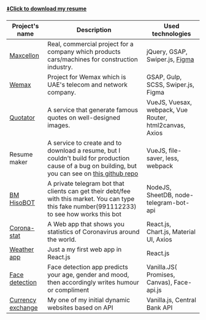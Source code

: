 [:arrow_down:**Click to download my resume**](https://github.com/Muhammad-uzbek/AboutMe/files/7402695/Resume-Mukhammadqodir-Abdurakhmanov-1.pdf)

<!---
Muhammad-uzbek/Muhammad-uzbek is a ✨ special ✨ repository because its `README.md` (this file) appears on your GitHub profile.
You can click the Preview link to take a look at your changes.
--->
Project's name | Description | Used technologies | 
---------------|-------------|-------------------|
[Maxcellon](https://www.maxcellon.uz/)| Real, commercial project for a company which products cars/machines for construction industry. | jQuery, GSAP, Swiper.js, [Figma](https://www.figma.com/file/HvaPStSivHENQcOFZyrIwJ/Maxcelon?node-id=334%3A0)
[Wemax](https://wemaxpro.com)| Project for Wemax which is UAE's telecom and network company. | GSAP, Gulp, SCSS, Swiper.js, Figma
[Quotator](https://quotator.netlify.app) | A service that generate famous quotes on well-designed images. | VueJS, Vuesax, webpack, Vue Router, html2canvas, Axios
Resume maker | A service to create and to download a resume, but I couldn't build for production cause of a bug on building, but you can see on [this github repo](https://github.com/Muhammad-uzbek/vue-resume-latest) | VueJS, file-saver, less, webpack
[BM HisoBOT](https://t.me/bmhisobot) |  A private telegram bot that clients can get their debt/fee with this market. You can type this fake number(991112233) to see how works this bot | NodeJS, SheetDB, node-telegram-bot-api
[Corona-stat](https://corona-stat.netlify.app/)| A Web app that shows you statistics of Coronavirus around the world. | React.js, Chart.js, Material UI, Axios
[Weather app](https://ohibobo.netlify.app/) | Just a my first web app in React.js | React.js
[Face detection](https://yuz-aniqla.netlify.app/)| Face detection app predicts your age, gender and mood, then accordingly writes humour or compliment | Vanilla.JS( Promises, Canvas), Face-api.js
[Currency exchange](https://dollor-rassiskiy.netlify.app/) | My  one of my initial dynamic websites based on API | Vanilla.js, Central Bank API

